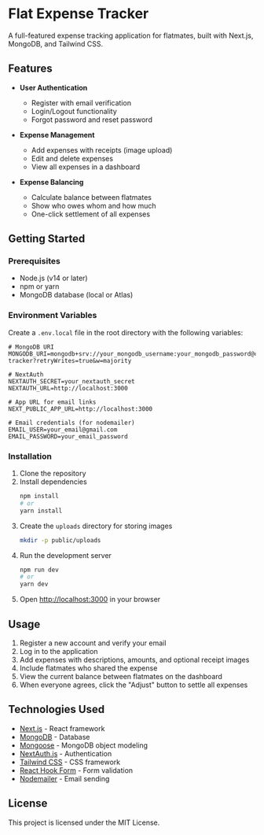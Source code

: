# Flat Expense Tracker

A full-featured expense tracking application for flatmates, built with Next.js, MongoDB, and Tailwind CSS.

## Features

- **User Authentication**
  - Register with email verification
  - Login/Logout functionality
  - Forgot password and reset password
  
- **Expense Management**
  - Add expenses with receipts (image upload)
  - Edit and delete expenses
  - View all expenses in a dashboard
  
- **Expense Balancing**
  - Calculate balance between flatmates
  - Show who owes whom and how much
  - One-click settlement of all expenses

## Getting Started

### Prerequisites

- Node.js (v14 or later)
- npm or yarn
- MongoDB database (local or Atlas)

### Environment Variables

Create a `.env.local` file in the root directory with the following variables:

```
# MongoDB URI
MONGODB_URI=mongodb+srv://your_mongodb_username:your_mongodb_password@cluster0.mongodb.net/expense-tracker?retryWrites=true&w=majority

# NextAuth
NEXTAUTH_SECRET=your_nextauth_secret
NEXTAUTH_URL=http://localhost:3000

# App URL for email links
NEXT_PUBLIC_APP_URL=http://localhost:3000

# Email credentials (for nodemailer)
EMAIL_USER=your_email@gmail.com
EMAIL_PASSWORD=your_email_password
```

### Installation

1. Clone the repository
2. Install dependencies
   ```bash
   npm install
   # or
   yarn install
   ```
3. Create the `uploads` directory for storing images
   ```bash
   mkdir -p public/uploads
   ```
4. Run the development server
   ```bash
   npm run dev
   # or
   yarn dev
   ```
5. Open [http://localhost:3000](http://localhost:3000) in your browser

## Usage

1. Register a new account and verify your email
2. Log in to the application
3. Add expenses with descriptions, amounts, and optional receipt images
4. Include flatmates who shared the expense
5. View the current balance between flatmates on the dashboard
6. When everyone agrees, click the "Adjust" button to settle all expenses

## Technologies Used

- [Next.js](https://nextjs.org/) - React framework
- [MongoDB](https://www.mongodb.com/) - Database
- [Mongoose](https://mongoosejs.com/) - MongoDB object modeling
- [NextAuth.js](https://next-auth.js.org/) - Authentication
- [Tailwind CSS](https://tailwindcss.com/) - CSS framework
- [React Hook Form](https://react-hook-form.com/) - Form validation
- [Nodemailer](https://nodemailer.com/) - Email sending

## License

This project is licensed under the MIT License.
